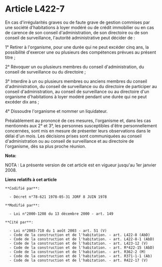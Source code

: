 # Article L422-7

En cas d'irrégularités graves ou de faute grave de gestion commises par une société d'habitations à loyer modéré ou de crédit
immobilier ou en cas de carence de son conseil d'administration, de son directoire ou de son conseil de surveillance,
l'autorité administrative peut décider de :

1° Retirer à l'organisme, pour une durée qui ne peut excéder cinq ans, la possibilité d'exercer une ou plusieurs des
compétences prévues au présent titre ;

2° Révoquer un ou plusieurs membres du conseil d'administration, du conseil de surveillance ou du directoire ;

3° Interdire à un ou plusieurs membres ou anciens membres du conseil d'administration, du conseil de surveillance ou du
directoire de participer au conseil d'administration, au conseil de surveillance ou au directoire d'un organisme
d'habitations à loyer modéré pendant une durée qui ne peut excéder dix ans ;

4° Dissoudre l'organisme et nommer un liquidateur.

Préalablement au prononcé de ces mesures, l'organisme et, dans les cas mentionnés aux 2° et 3°, les personnes susceptibles
d'être personnellement concernées, sont mis en mesure de présenter leurs observations dans le délai d'un mois. Les décisions
prises sont communiquées au conseil d'administration ou au conseil de surveillance et au directoire de l'organisme, dès sa
plus proche réunion.

**Nota:**

NOTA : La présente version de cet article est en vigueur jusqu'au 1er janvier 2008.

**Liens relatifs à cet article**

	**Codifié par**:

	  - Décret n°78-621 1978-05-31 JORF 8 JUIN 1978

	**Modifié par**:

	  - Loi n°2000-1208 du 13 décembre 2000 - art. 149

	**Cité par**:

	  - Loi n°2003-710 du 1 août 2003 - art. 51 (V)
	  - Code de la construction et de l'habitation. - art. L422-8 (AbD)
	  - Code de la construction et de l'habitation. - art. L422-8-1 (AbD)
	  - Code de la construction et de l'habitation. - art. L423-12 (V)
	  - Code de la construction et de l'habitation. - art. R*422-15 (AbD)
	  - Code de la construction et de l'habitation. - art. R362-2 (M)
	  - Code de la construction et de l'habitation. - art. R371-1-1 (Ab)
	  - Code de la construction et de l'habitation. - art. R422-17 (V)
